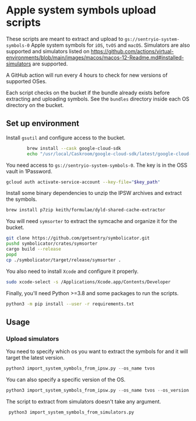 # Apple system symbols upload scripts

These scripts are meant to extract and upload to `gs://sentryio-system-symbols-0` Apple system symbols for `iOS`, `tvOS` and `macOS`. Simulators are also supported and simulators listed on https://github.com/actions/virtual-environments/blob/main/images/macos/macos-12-Readme.md#installed-simulators are supported.

A GitHub action will run every 4 hours to check for new versions of supported OSes.

Each script checks on the bucket if the bundle already exists before extracting and uploading symbols. See the `bundles` directory inside each OS directory on the bucket.

## Set up environment

Install `gsutil` and configure access to the bucket.
```sh
        brew install --cask google-cloud-sdk
        echo "/usr/local/Caskroom/google-cloud-sdk/latest/google-cloud-sdk/bin" >> $GITHUB_PATH
```
You need access to `gs://sentryio-system-symbols-0`. The key is in the OSS vault in 1Password.
```sh
gcloud auth activate-service-account --key-file="$key_path"
```
Install some binary dependencies to unzip the IPSW archives and extract the symbols.
```sh
brew install p7zip keith/formulae/dyld-shared-cache-extractor
```
You will need `symsorter` to extract the symcache and organize it for the bucket.
```sh
git clone https://github.com/getsentry/symbolicator.git
pushd symbolicator/crates/symsorter
cargo build --release
popd
cp ./symbolicator/target/release/symsorter .
```
You also need to install `Xcode` and configure it properly.
```sh
sudo xcode-select -s /Applications/Xcode.app/Contents/Developer
```
Finally, you'll need Python >=3.8 and some packages to run the scripts.
```sh
python3 -m pip install --user -r requirements.txt
```

## Usage
### Upload simulators
You need to specify which os you want to extract the symbols for and it will target the latest version.
```python
python3 import_system_symbols_from_ipsw.py --os_name tvos
```
You can also specify a specific version of the OS.
```python
python3 import_system_symbols_from_ipsw.py --os_name tvos --os_version 15.3
```
The script to extract from simulators doesn't take any argument.
```python
 python3 import_system_symbols_from_simulators.py
```
